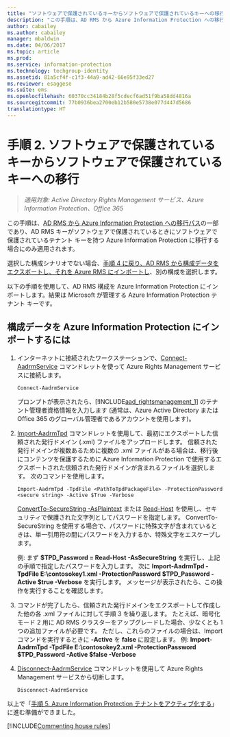 ```yaml
---
title: "ソフトウェアで保護されているキーからソフトウェアで保護されているキーへの移行 - AIP"
description: "この手順は、AD RMS から Azure Information Protection への移行パスの一部であり、AD RMS キーがソフトウェアで保護されているときにソフトウェアで保護されているテナント キーを持つ Azure Information Protection に移行する場合にのみ適用されます。"
author: cabailey
ms.author: cabailey
manager: mbaldwin
ms.date: 04/06/2017
ms.topic: article
ms.prod: 
ms.service: information-protection
ms.technology: techgroup-identity
ms.assetid: 81a5cf4f-c1f3-44a9-ad42-66e95f33ed27
ms.reviewer: esaggese
ms.suite: ems
ms.openlocfilehash: 60370cc34184b28f5cdecf6ad51f9ba58dd4816a
ms.sourcegitcommit: 77b0936bea2700eb12b580e5738e077d447d5686
translationtype: HT
---
```

# <a name="step-2-software-protected-key-to-software-protected-key-migration"></a>手順 2. ソフトウェアで保護されているキーからソフトウェアで保護されているキーへの移行

>*適用対象: Active Directory Rights Management サービス、Azure Information Protection、Office 365*


この手順は、[AD RMS から Azure Information Protection への移行パス](migrate-from-ad-rms-to-azure-rms.md)の一部であり、AD RMS キーがソフトウェアで保護されているときにソフトウェアで保護されているテナント キーを持つ Azure Information Protection に移行する場合にのみ適用されます。 

選択した構成シナリオでない場合、[手順 4 に戻り、AD RMS から構成データをエクスポートし、それを Azure RMS にインポートし](migrate-from-ad-rms-phase2.md#step-4-export-configuration-data-from-ad-rms-and-import-it-to-azure-information-protection)、別の構成を選択します。

以下の手順を使用して、AD RMS 構成を Azure Information Protection にインポートします。結果は Microsoft が管理する Azure Information Protection テナント キーです。

## <a name="to-import-the-configuration-data-to-azure-information-protection"></a>構成データを Azure Information Protection にインポートするには

1. インターネットに接続されたワークステーションで、[Connect-AadrmService](/powershell/aadrm/vlatest/connect-aadrmservice) コマンドレットを使って Azure Rights Management サービスに接続します。

    ```
    Connect-AadrmService
    ```
    プロンプトが表示されたら、[!INCLUDE[aad_rightsmanagement_1](../includes/aad_rightsmanagement_1_md.md)] のテナント管理者資格情報を入力します (通常は、Azure Active Directory または Office 365 のグローバル管理者であるアカウントを使用します)。

2. [Import-AadrmTpd](/powershell/aadrm/vlatest/import-aadrmtpd) コマンドレットを使用して、最初にエクスポートした信頼された発行ドメイン (.xml) ファイルをアップロードします。 信頼された発行ドメインが複数あるために複数の .xml ファイルがある場合は、移行後にコンテンツを保護するために Azure Information Protection で使用するエクスポートされた信頼された発行ドメインが含まれるファイルを選択します。 次のコマンドを使用します。

    ```
    Import-AadrmTpd -TpdFile <PathToTpdPackageFile> -ProtectionPassword <secure string> -Active $True -Verbose
    ```
    [ConvertTo-SecureString -AsPlaintext](https://technet.microsoft.com/library/hh849818.aspx) または [Read-Host](https://technet.microsoft.com/library/hh849945.aspx) を使用し、セキュリティで保護された文字列としてパスワードを指定します。 ConvertTo-SecureString を使用する場合で、パスワードに特殊文字が含まれているときは、単一引用符の間にパスワードを入力するか、特殊文字をエスケープします。
    
    例: まず **$TPD_Password = Read-Host -AsSecureString** を実行し、上記の手順で指定したパスワードを入力します。 次に **Import-AadrmTpd -TpdFile E:\contosokey1.xml -ProtectionPassword $TPD_Password -Active $true -Verbose** を実行します。 メッセージが表示されたら、この操作を実行することを確認します。
    
3.  コマンドが完了したら、信頼された発行ドメインをエクスポートして作成した他の各 .xml ファイルに対して手順 3 を繰り返します。 たとえば、暗号化モード 2 用に AD RMS クラスターをアップグレードした場合、少なくとも 1 つの追加ファイルが必要です。 ただし、これらのファイルの場合は、Import コマンドを実行するときに **-Active** を **false** に設定します。 例: **Import-AadrmTpd -TpdFile E:\contosokey2.xml -ProtectionPassword $TPD_Password -Active $false -Verbose**

4.  [Disconnect-AadrmService](/powershell/aadrm/vlatest/disconnect-aadrmservice) コマンドレットを使用して Azure Rights Management サービスから切断します。

    ```
    Disconnect-AadrmService
    ```


以上で「[手順 5. Azure Information Protection テナントをアクティブ化する](migrate-from-ad-rms-phase2.md#step-5-activate-the-azure-rights-management-service)」に進む準備ができました。

[!INCLUDE[Commenting house rules](../includes/houserules.md)]

